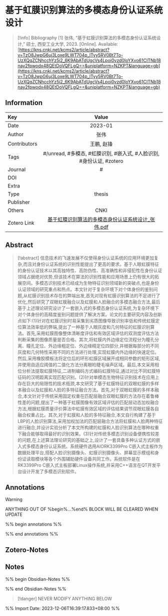 # 基于虹膜识别算法的多模态身份认证系统设计
> [!info] Bibliography
> [1]  张伟, “基于虹膜识别算法的多模态身份认证系统设计,” 硕士, 西安工业大学, 2023. [Online]. Available: [https://kns.cnki.net/kcms2/article/abstract?v=TzO8JwpG6uj3Loxe9LWT704p_lTyy5RV0Bt7To-UzXQqZCNhcchYz5i2_6K9AbATdUgcVs4Lpoi0vzd0IoYXvo61CITNb18nay2fpwodx48QEtDoVQFLgQ==&uniplatform=NZKPT&language=gb](https://kns.cnki.net/kcms2/article/abstract?v=TzO8JwpG6uj3Loxe9LWT704p_lTyy5RV0Bt7To-UzXQqZCNhcchYz5i2_6K9AbATdUgcVs4Lpoi0vzd0IoYXvo61CITNb18nay2fpwodx48QEtDoVQFLgQ==&uniplatform=NZKPT&language=gb)

## Information

| Key          |                                   Value                                   |
| :----------- | :-----------------------------------------------------------------------: |
| Date         |                                      2023-01  |
| Author       |                         张伟                          |
| Contributors |                             王鹏,  赵锋                              |
| Tags         |                           #/unread, #多模态, #虹膜识别, #嵌入式, #人脸识别, #身份认证, #zotero                           |
| Journal      |                            #              |
| DOI          |                            [](https://kns.cnki.net/kcms2/article/abstract?v=TzO8JwpG6uj3Loxe9LWT704p_lTyy5RV0Bt7To-UzXQqZCNhcchYz5i2_6K9AbATdUgcVs4Lpoi0vzd0IoYXvo61CITNb18nay2fpwodx48QEtDoVQFLgQ==&uniplatform=NZKPT&language=gb)                             |
| Extra        |                                              |
| Type         |                            thesis                           |
| Publisher    |                                                              |
| Others       |     CNKI         |
| Zotero Link  |                             [基于虹膜识别算法的多模态身份认证系统设计_张伟.pdf](zotero://select/library/items/6PZ548VW)                             |

## Abstract
> [!abstract]
> 信息技术的飞速发展不仅使得身份认证系统的应用环境更加复杂,而且对身份认证系统的识别性能提出了更高的要求。基于人眼虹膜特征的身份认证技术以其高独特性、高防伪性、高准确性和非侵犯性在身份认证领域占据绝对优势,但该技术在算法的识别性能和应用场景上仍有很大的拓展空间。多模态识别技术已经成为生物特征识别领域新的突破点,也是身份认证领域的研究重点和热点。本文针对于复杂环境下对个体身份的鉴别问题,从虹膜识别技术存在的弊端出发,首先对现有虹膜识别算法的不足进行了优化,然后研究了双眼虹膜融合以及虹膜和人脸融合的多模态融合方法,最后基于上述理论研究设计了一套嵌入式的多模态身份认证系统,为复杂环境下对个体身份的高精度鉴别问题提供了解决方案。论文的主要研究内容及创新点如下:(1)针对在虹膜识别时易采集到劣质图像导致识别率低和传统虹膜定位算法效率低的弊端,提出了一种基于人眼灰度和几何特征的虹膜识别算法。首先,采用虹膜图像整体清晰度评估和有效区域评估的双测度评估方法判断采集的图像质量是否合格。其次,将虹膜内外边缘定位流程分为瞳孔分离、瞳孔定位、外边缘粗定位、外边缘精定位四部分,并根据每部分的不同灰度和几何特性采用不同的方法进行处理,实现虹膜内外边缘的快速定位。然后,采用橡胶模板法将定位后的环形虹膜区域展开成相同参数的矩形区域,并使用自适应阈值的二值化方法分离眼睑睫毛噪声区域。最后,本文采用相位分析法提取虹膜特征,二进制编码方式编码虹膜特征,通过对比不同虹膜特征码的汉明距离实现匹配识别。(2)针对单模态生物特征识别技术在应用上存在巨大的局限性的技术瓶颈,本文研究了基于虹膜特征的双眼虹膜的多样本融合以及虹膜和人脸的多特征融合方法。首先,对于双眼虹膜的多样本融合,本文针对于传统采用固定权重在匹配层融合双眼虹膜的方法存在着鲁棒性差的问题,提出了一种基于虹膜图像有效区域评估的匹配层动态加权融合方法,根据虹膜质量评价算法中虹膜有效区域的评估结果调节双眼虹膜各自融合权重占比。其次,对于虹膜和人脸的多特征融合,本文自行构建了基于LBP的人脸识别算法,采用加权加法的匹配层融合方法将虹膜和人脸两种特征进行融合,并设计实验分析了本文所构建的虹膜和人脸识别算法在哪种权重下融合能够取得最好的识别效果。(3)针对传统多模态识别设备便携性较差的问题,在上述算法理论研究的基础之上,设计了一套具备多种认证方式的嵌入式多模态身份认证系统。系统硬件选用AIORK3399Pro C嵌入式主板作为数据处理平台,搭配人脸识别摄像头、虹膜识别摄像头、屏幕显示模组和身份证读取模块等各个外围辅助硬件设备共同工作。系统软件是在RK3399Pro C嵌入式主板部署Linux操作系统,并采用C++语言在QT开发平台设计开发了多模态识别软件。

## Annotations
> [!warning]
> ANYTHING OUT OF %begin%...%end% BLOCK WILL BE CLEARED WHEN UPDATE

%% begin annotations %%


%% end annotations %%

## Zotero-Notes




## Notes
%% begin Obsidian-Notes %%



%% end Obsidian-Notes %%
> [!danger]
> NEVER MODIFY ANYTHING BELOW

%% Import Date: 2023-12-06T16:39:17.833+08:00 %%
